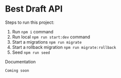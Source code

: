 # Best Draft API

Steps to run this project:

1. Run `npm i` command
2. Run local `npm run start:dev` command
3. Start a migrations `npm run migrate`
4. Start a rollback migration `npm run migrate:rollback`
5. Seed `npm run seed` 

Documentation
```
Coming soon
```
